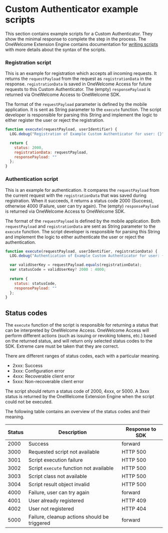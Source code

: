 # Custom Authenticator example scripts

This section contains example scripts for a Custom Authenticator. They show the minimal response to complete the step in the process. The OneWelcome Extension Engine contains documentation for [writing scripts](https://docs-single-tenant.onewelcome.net/msp/stable/extension-engine/topics/writing-scripts.html) with more details about the syntax of the scripts. 

### Registration script

This is an example for registration which accepts all incoming requests. It returns the `requestPayload` from the request as `registrationData` in the response. `registrationData` is saved in OneWelcome Access for future requests to this Custom Authenticator. The (empty) `responsePayload` is returned via OneWelcome Access to OneWelcome SDK. 

The format of the `requestPayload` parameter is defined by the mobile application. It is sent as String parameter to the `execute` function. The script developer is responsible for parsing this String and implement the logic to either register the user or reject the registration.

```js
function execute(requestPayload, userIdentifier) {
  LOG.debug("Registration of Example Custom Authenticator for user: {}", userIdentifier);

  return {
    status: 2000,
    registrationData: requestPayload,
    responsePayload: ""
  };
}
```

### Authentication script

This is an example for authentication. It compares the `requestPayload` from the current request with the `registrationData` that was saved during registration. When it succeeds, it returns a status code 2000 (Success), otherwise 4000 (Failure, user can try again). The (empty) `responsePayload` is returned via OneWelcome Access to OneWelcome SDK.

The format of the `requestPayload` is defined by the mobile application. Both `requestPayload` and `registrationData` are sent as String parameter to the `execute` function. The script developer is responsible for parsing this String and implement the logic to either authenticate the user or reject the authentication.

```js
function execute(requestPayload, userIdentifier, registrationData) {
  LOG.debug("Authentication of Example Custom Authenticator for user: {}", userIdentifier);

  var validUserKey = requestPayload.equals(registrationData);
  var statusCode = validUserKey? 2000 : 4000;
  
  return {
    status: statusCode,
    responsePayload: ""
  };
}
```

## Status codes

The `execute` function of the script is responsible for returning a status that can be interpreted by OneWelcome Access. OneWelcome Access will perform different actions (such as issuing or revoking tokens, etc.) based on the returned status, and will return only selected status codes to the SDK. Extreme care must be taken that they are correct.

There are different ranges of status codes, each with a particular meaning.

* 2xxx: Success
* 3xxx: Configuration error
* 4xxx: Recoverable client error
* 5xxx: Non-recoverable client error

The script should return a status code of 2000, 4xxx, or 5000. A 3xxx status is returned by the OneWelcome Extension Engine when the script could not be executed. 

The following table contains an overview of the status codes and their meaning. 

| Status | Description                                      | Response to SDK
|--------|--------------------------------------------------|----------------
| 2000   | Success                                          | forward
| 3000   | Requested script not available                   | HTTP 500
| 3001   | Script execution failure                         | HTTP 500
| 3002   | Script `execute` function not available          | HTTP 500
| 3003   | Script class not available                       | HTTP 500
| 3004   | Script result object invalid                     | HTTP 500
| 4000   | Failure, user can try again                      | forward
| 4001   | User already registered                          | HTTP 409
| 4002   | User not registered                              | HTTP 404
| 5000   | Failure, cleanup actions should be triggered     | forward
